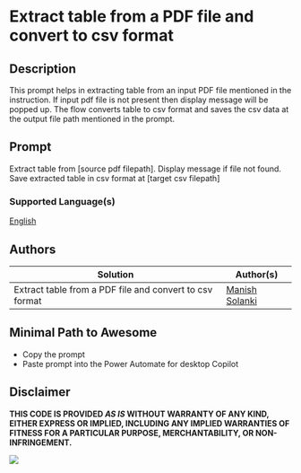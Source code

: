 # Extract table from a PDF file and convert to csv format

## Description

This prompt helps in extracting table from an input PDF file mentioned in the instruction. If input pdf file is not present then display message will be popped up. The flow converts table to csv format and saves the csv data at the output file path mentioned in the prompt.


## Prompt
Extract table from [source pdf filepath]. Display message if file not found. Save extracted table in csv format at [target csv filepath]

### Supported Language(s)

[English](./en-us/prompt.md)

## Authors

Solution|Author(s)
--------|---------
Extract table from a PDF file and convert to csv format | [Manish Solanki](https://www.github.com/Solanki-Manish)

## Minimal Path to Awesome

* Copy the prompt
* Paste prompt into the Power Automate for desktop Copilot

## Disclaimer

**THIS CODE IS PROVIDED *AS IS* WITHOUT WARRANTY OF ANY KIND, EITHER EXPRESS OR IMPLIED, INCLUDING ANY IMPLIED WARRANTIES OF FITNESS FOR A PARTICULAR PURPOSE, MERCHANTABILITY, OR NON-INFRINGEMENT.**

<img src="https://m365-visitor-stats.azurewebsites.net/powerplatform-prompts/samples/power-automate/extract-table-from-pdf-covert-to-csv" aria-hidden="true" />

